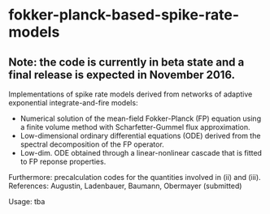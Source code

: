 # fokker-planck-based-spike-rate-models

## Note: the code is currently in beta state and a final release is expected in November 2016.

Implementations of spike rate models derived from networks of adaptive exponential integrate-and-fire models:

* Numerical solution of the mean-field Fokker-Planck (FP) equation using a finite volume method with Scharfetter-Gummel flux approximation.
* Low-dimensional ordinary differential equations (ODE) derived from the spectral decomposition of the FP operator. 
* Low-dim. ODE obtained through a linear-nonlinear cascade that is fitted to FP reponse properties.

Furthermore: precalculation codes for the quantities involved in (ii) and (iii).
References: Augustin, Ladenbauer, Baumann, Obermayer (submitted)

Usage: tba
